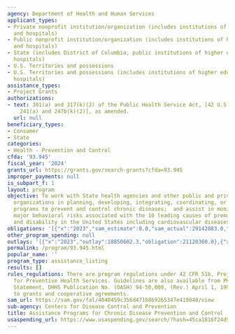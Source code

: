 ```yaml
---
agency: Department of Health and Human Services
applicant_types:
- Private nonprofit institution/organization (includes institutions of higher education
  and hospitals)
- Public nonprofit institution/organization (includes institutions of higher education
  and hospitals)
- State (includes District of Columbia, public institutions of higher education and
  hospitals)
- U.S. Territories and possessions
- U.S. Territories and possessions (includes institutions of higher education and
  hospitals)
assistance_types:
- Project Grants
authorizations:
- text: 301(a) and 317(k)(2) of the Public Health Service Act, [42 U.S.C. Section
    241(a) and 247b(k)(2)], as amended.
  url: null
beneficiary_types:
- Consumer
- State
categories:
- Health - Prevention and Control
cfda: '93.945'
fiscal_year: '2024'
grants_url: https://grants.gov/search-grants?cfda=93.945
improper_payments: null
is_subpart_f: 1
layout: program
objective: To work with State health agencies and other public and private nonprofit
  organizations in planning, developing, integrating, coordinating, or evaluating
  programs to prevent and control chronic diseases;  and assist in monitoring the
  major behavioral risks associated with the 10 leading causes of premature death
  and disability in the United States including cardiovascular diseases.
obligations: '[{"x":"2023","sam_estimate":0.0,"sam_actual":29142883.0,"usa_spending_actual":28834302.38},{"x":"2024","sam_estimate":0.0,"sam_actual":27881234.0,"usa_spending_actual":182899931.05},{"x":"2025","sam_estimate":0.0,"sam_actual":28834302.0,"usa_spending_actual":-1832119.75}]'
other_program_spending: null
outlays: '[{"x":"2023","outlay":18850602.3,"obligation":21120360.0},{"x":"2024","outlay":1940782720.17,"obligation":176420292.97},{"x":"2025","outlay":88758012.25,"obligation":-631127.76}]'
permalink: /program/93.945.html
popular_name: ''
program_type: assistance_listing
results: []
rules_regulations: There are program regulations under 42 CFR 51b, Project Grants
  for Preventive Health Services. Guidelines are also available from PHS Grants Policy
  Statement, DHHS Publication No. (OASH) 94-50,000, (Rev.) April 1, 1994, applies
  to grants and cooperative agreements.
sam_url: https://sam.gov/fal/4040459c356d471b8b9265347e419848/view
sub-agency: Centers for Disease Control and Prevention
title: Assistance Programs for Chronic Disease Prevention and Control
usaspending_url: https://www.usaspending.gov/search/?hash=45ca1816f24d921cafc53ffe2020f5c0
---
```

